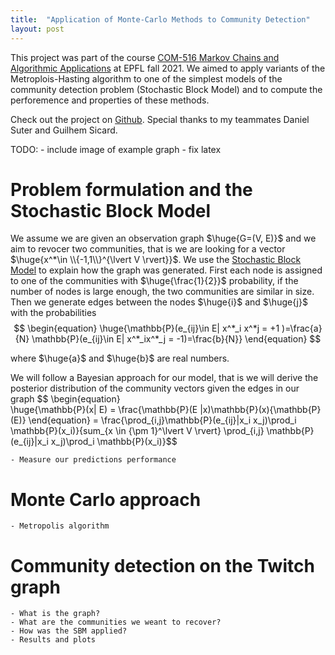 ```yaml
---
title:  "Application of Monte-Carlo Methods to Community Detection"
layout: post
---
```


<style TYPE="text/css">
code.has-jax {font: inherit; font-size: 200%; background: inherit; border: inherit;}
</style>
<script type="text/x-mathjax-config">
MathJax.Hub.Config({
    tex2jax: {
        inlineMath: [['$','$'], ['\\(','\\)']],
         chtml: {
            scale: 1.3
        },
        svg: {
            scale: 1.3
        },
        skipTags: ['script', 'noscript', 'style', 'textarea', 'pre'] // removed 'code' entry
    }
});
MathJax.Hub.Queue(function() {
    var all = MathJax.Hub.getAllJax(), i;
    for(i = 0; i < all.length; i += 1) {
        all[i].SourceElement().parentNode.className += ' has-jax';
    }
});
</script>
<script type="text/javascript" src="https://cdnjs.cloudflare.com/ajax/libs/mathjax/2.7.4/MathJax.js?config=TeX-AMS_HTML-full"></script>

This project was part of the course [COM-516 Markov Chains and Algorithmic Applications](https://edu.epfl.ch/coursebook/en/markov-chains-and-algorithmic-applications-COM-516) at EPFL fall 2021. We aimed to apply variants of the Metroplois-Hasting algorithm to one of the simplest models of the community detection problem (Stochastic Block Model) and to compute the perforemence and properties of these methods.

Check out the project on [Github](https://github.com/hbenedek/mcmc-community-detection). Special thanks to my teammates Daniel Suter and Guilhem Sicard.

    
TODO:
    - include image of example graph
    - fix latex
    
# Problem formulation and the Stochastic Block Model

We assume we are given an observation graph $\huge{G=(V, E)}$ and we aim to revocer two communities, that is we are looking for a vector $\huge{x^*\in \\{-1,1\\}^{\lvert V \rvert}}$. We use the [Stochastic Block Model](https://en.wikipedia.org/wiki/Stochastic_block_model) to explain how the graph was generated. First each node is assigned to one of the communities with $\huge{\frac{1}{2}}$ probability, if the number of nodes is large enough, the two communities are similar in size. Then we generate edges between the nodes $\huge{i}$ and $\huge{j}$ with the probabilities
    $$ \begin{equation} \huge{\mathbb{P}(e_{ij}\in E| x^*_i x^*j = +1 )=\frac{a}{N}
    \mathbb{P}(e_{ij}\in E| x^*_ix^*_j = -1)=\frac{b}{N}} \end{equation} $$

where $\huge{a}$ and $\huge{b}$ are real numbers.

We will follow a Bayesian approach for our model, that is we will derive the posterior distribution of the community vectors given the edges in our graph
    $$ \begin{equation}  
    \huge{\mathbb{P}(x| E) = \frac{\mathbb{P}(E |x)\mathbb{P}(x){\mathbb{P}(E)}
    \end{equation}  = \frac{\prod_{i,j}\mathbb{P}(e_{ij}|x_i x_j)\prod_i \mathbb{P}(x_i)}{sum_{x \in \{\pm 1\}^\lvert V \rvert} \prod_{i,j} \mathbb{P}(e_{ij}|x_i x_j)\prod_i \mathbb{P}(x_i)}$$


 
    - Measure our predictions performance
# Monte Carlo approach
    - Metropolis algorithm

# Community detection on the Twitch graph
    - What is the graph? 
    - What are the communities we weant to recover?
    - How was the SBM applied?
    - Results and plots
